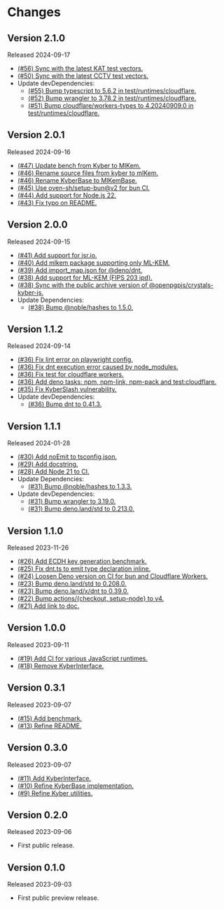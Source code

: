# Changes

## Version 2.1.0

Released 2024-09-17

- [(#56) Sync with the latest KAT test vectors.](https://github.com/dajiaji/crystals-kyber-js/pull/56)
- [(#50) Sync with the latest CCTV test vectors.](https://github.com/dajiaji/crystals-kyber-js/pull/50)
- Update devDependencies:
  - [(#55) Bump typescript to 5.6.2 in test/runtimes/cloudflare.](https://github.com/dajiaji/crystals-kyber-js/pull/55)
  - [(#52) Bump wrangler to 3.78.2 in test/runtimes/cloudflare.](https://github.com/dajiaji/crystals-kyber-js/pull/51)
  - [(#51) Bump cloudflare/workers-types to 4.20240909.0 in test/runtimes/cloudflare.](https://github.com/dajiaji/crystals-kyber-js/pull/51)

## Version 2.0.1

Released 2024-09-16

- [(#47) Update bench from Kyber to MlKem.](https://github.com/dajiaji/crystals-kyber-js/pull/47)
- [(#46) Rename source files from kyber to mlKem.](https://github.com/dajiaji/crystals-kyber-js/pull/46)
- [(#46) Rename KyberBase to MlKemBase.](https://github.com/dajiaji/crystals-kyber-js/pull/46)
- [(#45) Use oven-sh/setup-bun@v2 for bun CI.](https://github.com/dajiaji/crystals-kyber-js/pull/45)
- [(#44) Add support for Node.js 22.](https://github.com/dajiaji/crystals-kyber-js/pull/38)
- [(#43) Fix typo on README.](https://github.com/dajiaji/crystals-kyber-js/pull/43)

## Version 2.0.0

Released 2024-09-15

- [(#41) Add support for jsr.io.](https://github.com/dajiaji/crystals-kyber-js/pull/41)
- [(#40) Add mlkem package supporting only ML-KEM.](https://github.com/dajiaji/crystals-kyber-js/pull/40)
- [(#39) Add import_map.json for @deno/dnt.](https://github.com/dajiaji/crystals-kyber-js/pull/39)
- [(#38) Add support for ML-KEM (FIPS 203 ipd).](https://github.com/dajiaji/crystals-kyber-js/pull/38)
- [(#38) Sync with the public archive version of @openpgpjs/crystals-kyber-js.](https://github.com/dajiaji/crystals-kyber-js/pull/38)
- Update Dependencies:
  - [(#38) Bump @noble/hashes to 1.5.0.](https://github.com/dajiaji/crystals-kyber-js/pull/38)

## Version 1.1.2

Released 2024-09-14

- [(#36) Fix lint error on playwright config.](https://github.com/dajiaji/crystals-kyber-js/pull/36)
- [(#36) Fix dnt execution error caused by node_modules.](https://github.com/dajiaji/crystals-kyber-js/pull/36)
- [(#36) Fix test for cloudflare workers.](https://github.com/dajiaji/crystals-kyber-js/pull/36)
- [(#36) Add deno tasks: npm, npm-link, npm-pack and test:cloudflare.](https://github.com/dajiaji/crystals-kyber-js/pull/36)
- [(#35) Fix KyberSlash vulnerability.](https://github.com/dajiaji/crystals-kyber-js/pull/35)
- Update devDependencies:
  - [(#36) Bump dnt to 0.41.3.](https://github.com/dajiaji/crystals-kyber-js/pull/36)

## Version 1.1.1

Released 2024-01-28

- [(#30) Add noEmit to tsconfig.json.](https://github.com/dajiaji/crystals-kyber-js/pull/30)
- [(#29) Add docstring.](https://github.com/dajiaji/crystals-kyber-js/pull/29)
- [(#28) Add Node 21 to CI.](https://github.com/dajiaji/crystals-kyber-js/pull/28)
- Update Dependencies:
  - [(#31) Bump @noble/hashes to 1.3.3.](https://github.com/dajiaji/crystals-kyber-js/pull/31)
- Update devDependencies:
  - [(#31) Bump wrangler to 3.19.0.](https://github.com/dajiaji/crystals-kyber-js/pull/31)
  - [(#31) Bump deno.land/std to 0.213.0.](https://github.com/dajiaji/crystals-kyber-js/pull/31)

## Version 1.1.0

Released 2023-11-26

- [(#26) Add ECDH key generation benchmark.](https://github.com/dajiaji/crystals-kyber-js/pull/26)
- [(#25) Fix dnt.ts to emit type declaration inline.](https://github.com/dajiaji/crystals-kyber-js/pull/25)
- [(#24) Loosen Deno version on CI for bun and Cloudflare Workers.](https://github.com/dajiaji/crystals-kyber-js/pull/24)
- [(#23) Bump deno.land/std to 0.208.0.](https://github.com/dajiaji/crystals-kyber-js/pull/23)
- [(#23) Bump deno.land/x/dnt to 0.39.0.](https://github.com/dajiaji/crystals-kyber-js/pull/23)
- [(#22) Bump actions/{checkout, setup-node} to v4.](https://github.com/dajiaji/crystals-kyber-js/pull/22)
- [(#21) Add link to doc.](https://github.com/dajiaji/crystals-kyber-js/pull/21)

## Version 1.0.0

Released 2023-09-11

- [(#19) Add CI for various JavaScript runtimes.](https://github.com/dajiaji/crystals-kyber-js/pull/19)
- [(#18) Remove KyberInterface.](https://github.com/dajiaji/crystals-kyber-js/pull/18)

## Version 0.3.1

Released 2023-09-07

- [(#15) Add benchmark.](https://github.com/dajiaji/crystals-kyber-js/pull/15)
- [(#13) Refine README.](https://github.com/dajiaji/crystals-kyber-js/pull/13)

## Version 0.3.0

Released 2023-09-07

- [(#11) Add KyberInterface.](https://github.com/dajiaji/crystals-kyber-js/pull/11)
- [(#10) Refine KyberBase implementation.](https://github.com/dajiaji/crystals-kyber-js/pull/10)
- [(#9) Refine Kyber utilities.](https://github.com/dajiaji/crystals-kyber-js/pull/9)

## Version 0.2.0

Released 2023-09-06

- First public release.

## Version 0.1.0

Released 2023-09-03

- First public preview release.
